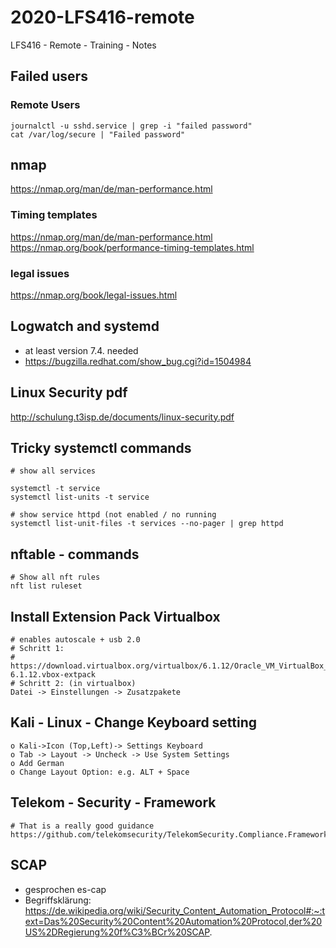 # 2020-LFS416-remote
LFS416 - Remote - Training - Notes 

## Failed users 

### Remote Users 

```
journalctl -u sshd.service | grep -i "failed password" 
cat /var/log/secure | "Failed password" 
```


## nmap 

https://nmap.org/man/de/man-performance.html

### Timing templates 

https://nmap.org/man/de/man-performance.html
https://nmap.org/book/performance-timing-templates.html

### legal issues
https://nmap.org/book/legal-issues.html

## Logwatch and systemd ##

  * at least version 7.4. needed 
  * https://bugzilla.redhat.com/show_bug.cgi?id=1504984

## Linux Security pdf ##

http://schulung.t3isp.de/documents/linux-security.pdf

## Tricky systemctl commands ## 

```
# show all services 

systemctl -t service
systemctl list-units -t service 

# show service httpd (not enabled / no running 
systemctl list-unit-files -t services --no-pager | grep httpd 

```

## nftable - commands ##

```
# Show all nft rules 
nft list ruleset 
```


## Install Extension Pack Virtualbox ##

```
# enables autoscale + usb 2.0 
# Schritt 1:
# https://download.virtualbox.org/virtualbox/6.1.12/Oracle_VM_VirtualBox_Extension_Pack-6.1.12.vbox-extpack
# Schritt 2: (in virtualbox)
Datei -> Einstellungen -> Zusatzpakete
```

## Kali - Linux - Change Keyboard setting 

```
o Kali->Icon (Top,Left)-> Settings Keyboard
o Tab -> Layout -> Uncheck -> Use System Settings
o Add German 
o Change Layout Option: e.g. ALT + Space 
```

## Telekom - Security - Framework ##

```
# That is a really good guidance 
https://github.com/telekomsecurity/TelekomSecurity.Compliance.Framework
```

## SCAP ##

  * gesprochen es-cap 
  * Begriffsklärung: https://de.wikipedia.org/wiki/Security_Content_Automation_Protocol#:~:text=Das%20Security%20Content%20Automation%20Protocol,der%20US%2DRegierung%20f%C3%BCr%20SCAP.
